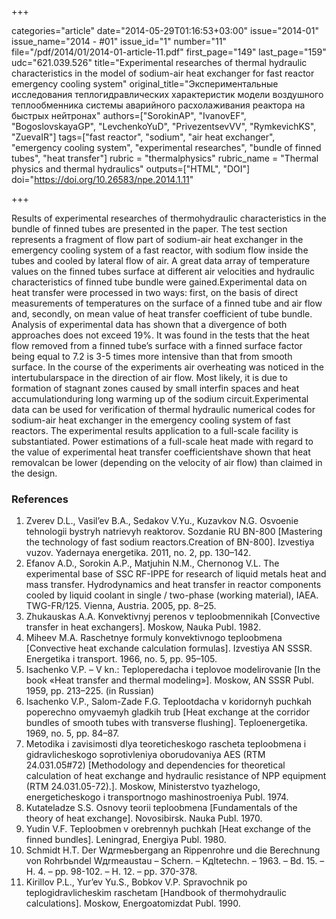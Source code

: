 +++

categories="article"
date="2014-05-29T01:16:53+03:00"
issue="2014-01"
issue_name="2014 - #01"
issue_id="1"
number="11"
file="/pdf/2014/01/2014-01-article-11.pdf"
first_page="149"
last_page="159"
udc="621.039.526"
title="Experimental researches of thermal hydraulic characteristics in the model of sodium-air heat exchanger for fast reactor emergency cooling system"
original_title="Экспериментальные исследования теплогидравлических характеристик модели воздушного теплообменника системы аварийного расхолаживания реактора на быстрых нейтронах"
authors=["SorokinAP", "IvanovEF", "BogoslovskayaGP", "LevchenkoYuD", "PrivezentsevVV", "RymkevichKS", "ZuevaIR"]
tags=["fast reactor", "sodium", "air heat exchanger", "emergency cooling system", "experimental researches", "bundle of finned tubes", "heat transfer"]
rubric = "thermalphysics"
rubric_name = "Thermal physics and thermal hydraulics"
outputs=["HTML", "DOI"]
doi="https://doi.org/10.26583/npe.2014.1.11"

+++

Results of experimental researches of thermohydraulic characteristics in the bundle of finned tubes are presented in the paper. The test section represents a fragment of flow part of sodium-air heat exchanger in the emergency cooling system of a fast reactor, with sodium flow inside the tubes and cooled by lateral flow of air. A great data array of temperature values on the finned tubes surface at different air velocities and hydraulic characteristics of finned tube bundle were gained.Experimental data on heat transfer were processed in two ways: first, on the basis of direct measurements of temperatures on the surface of a finned tube and air flow and, secondly, on mean value of heat transfer coefficient of tube bundle. Analysis of experimental data has shown that a divergence of both approaches does not exceed 19%. It was found in the tests that the heat flow removed from a finned tube’s surface with a finned surface factor being equal to 7.2 is 3-5 times more intensive than that from smooth surface. In the course of the experiments air overheating was noticed in the intertubularspace in the direction of air flow. Most likely, it is due to formation of stagnant zones caused by small interfin spaces and heat accumulationduring long warming up of the sodium circuit.Experimental data can be used for verification of thermal hydraulic numerical codes for sodium-air heat exchanger in the emergency cooling system of fast reactors. The experimental results application to a full-scale facility is substantiated. Power estimations of a full-scale heat made with regard to the value of experimental heat transfer coefficientshave shown that heat removalcan be lower (depending on the velocity of air flow) than claimed in the design.

### References

1. Zverev D.L., Vasil’ev B.A., Sedakov V.Yu., Kuzavkov N.G. Osvoenie tehnologii bystryh natrievyh reaktorov. Sozdanie RU BN-800 [Mastering the technology of fast sodium reactors.Creation of BN-800]. Izvestiya vuzov. Yadernaya energetika. 2011, no. 2, pp. 130–142.
2. Efanov A.D., Sorokin A.P., Matjuhin N.M., Chernonog V.L. The experimental base of SSC RF-IPPE for research of liquid metals heat and mass transfer. Hydrodynamics and heat transfer in reactor components cooled by liquid coolant in single / two-phase (working material), IAEA. TWG-FR/125. Vienna, Austria. 2005, pp. 8–25.
3. Zhukauskas A.A. Konvektivnyj perenos v teploobmennikah [Convective transfer in heat exchangers]. Moskow, Nauka Publ. 1982.
4. Miheev M.A. Raschetnye formuly konvektivnogo teploobmena [Convective heat exchande calculation formulas]. Izvestiya AN SSSR. Energetika i transport. 1966, no. 5, pp. 95–105.
5. Isachenko V.P. – V kn.: Teploperedacha i teplovoe modelirovanie [In the book «Heat transfer and thermal modeling»]. Moskow, AN SSSR Publ. 1959, pp. 213–225. (in Russian)
6. Isachenko V.P., Salom-Zade F.G. Teplootdacha v koridornyh puchkah poperechno omyvaemyh gladkih trub [Heat exchange at the corridor bundles of smooth tubes with transverse flushing]. Teploenergetika. 1969, no. 5, pp. 84–87.
7. Metodika i zavisimosti dlya teoreticheskogo rascheta teploobmena i gidravlicheskogo soprotivleniya oborudovaniya AES (RTM 24.031.05#72) [Methodology and dependencies for theoretical calculation of heat exchange and hydraulic resistance of NPP equipment (RTM 24.031.05-72).]. Moskow, Ministerstvo tyazhelogo, energeticheskogo i transportnogo mashinostroeniya Publ. 1974.
8. Kutateladze S.S. Osnovy teorii teploobmena [Fundamentals of the theory of heat exchange]. Novosibirsk. Nauka Publ. 1970.
9. Yudin V.F. Teploobmen v orebrennyh puchkah [Heat exchange of the finned bundles]. Leningrad, Energiya Publ. 1980.
10. Schmidt H.T. Der Wдrmeьbergang an Rippenrohre und die Berechnung von Rohrbьndel Wдrmeaustau – Schern. – Kдltetechn. – 1963. – Bd. 15. – H. 4. – pp. 98-102. – H. 12. – pp. 370-378.
11. Kirillov P.L., Yur’ev Yu.S., Bobkov V.P. Spravochnik po teplogidravlicheskim raschetam [Handbook of thermohydraulic calculations]. Moskow, Energoatomizdat Publ. 1990.